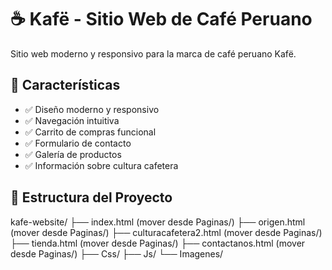 # ☕ Kafë - Sitio Web de Café Peruano

Sitio web moderno y responsivo para la marca de café peruano Kafë.

## 🌟 Características

- ✅ Diseño moderno y responsivo
- ✅ Navegación intuitiva
- ✅ Carrito de compras funcional
- ✅ Formulario de contacto
- ✅ Galería de productos
- ✅ Información sobre cultura cafetera

## 📁 Estructura del Proyecto

kafe-website/
├── index.html (mover desde Paginas/)
├── origen.html (mover desde Paginas/)
├── culturacafetera2.html (mover desde Paginas/)
├── tienda.html (mover desde Paginas/)
├── contactanos.html (mover desde Paginas/)
├── Css/
├── Js/
└── Imagenes/